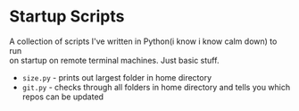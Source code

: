 # Startup Scripts
A collection of scripts I've written in Python(i know i know calm down) to run <br>
on startup on remote terminal machines. Just basic stuff.

* `size.py` - prints out largest folder in home directory
* `git.py` - checks through all folders in home directory and tells you which repos can be updated

